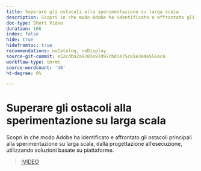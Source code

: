```yaml
---
title: Superare gli ostacoli alla sperimentazione su larga scala
description: Scopri in che modo Adobe ha identificato e affrontato gli ostacoli principali alla sperimentazione su larga scala, dalla progettazione all’esecuzione, utilizzando soluzioni basate su piattaforme.
doc-type: Short Video
duration: 166
index: false
hide: true
hidefromtoc: true
recommendations: noCatalog, noDisplay
source-git-commit: e52cdba2a9203497d97cbd1e75c81e3e4e556ac4
workflow-type: tm+mt
source-wordcount: '48'
ht-degree: 0%

---
```



# Superare gli ostacoli alla sperimentazione su larga scala

Scopri in che modo Adobe ha identificato e affrontato gli ostacoli principali alla sperimentazione su larga scala, dalla progettazione all’esecuzione, utilizzando soluzioni basate su piattaforme.

<!-- 62_S531_3442531_165_overcoming-barriers-to-experimentation-at-scale -->
>[!VIDEO](https://video.tv.adobe.com/v/3458237/?learn=on&enablevpops=true)

